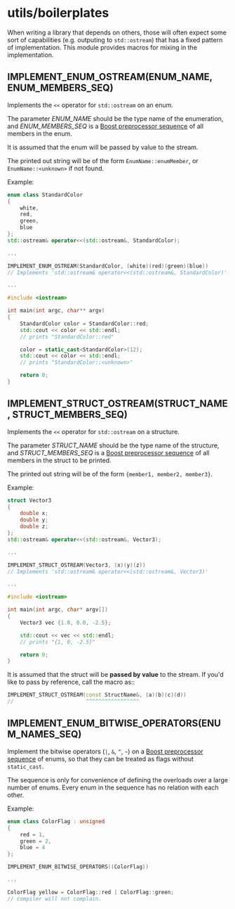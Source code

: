 utils/boilerplates
==================

When writing a library that depends on others, those will often expect some sort
of capabilities (e.g. outputing to ``std::ostream``) that has a fixed pattern of
implementation. This module provides macros for mixing in the implementation.

IMPLEMENT_ENUM_OSTREAM(ENUM_NAME, ENUM_MEMBERS_SEQ)
---------------------------------------------------

Implements the ``<<`` operator for ``std::ostream`` on an enum.

The parameter *ENUM_NAME* should be the type name of the enumeration, and
*ENUM_MEMBERS_SEQ* is a [Boost preprocessor sequence][1] of all members
in the enum.

It is assumed that the enum will be passed by value to the stream.

The printed out string will be of the form ``EnumName::enumMember``, or
``EnumName::<unknown>`` if not found.

Example:

```c++
enum class StandardColor
{
    white,
    red,
    green,
    blue
};
std::ostream& operator<<(std::ostream&, StandardColor);

...

IMPLEMENT_ENUM_OSTREAM(StandardColor, (white)(red)(green)(blue))
// Implements 'std::ostream& operator<<(std::ostream&, StandardColor)'

...

#include <iostream>

int main(int argc, char** argv)
{
    StandardColor color = StandardColor::red;
    std::cout << color << std::endl;
    // prints "StandardColor::red"

    color = static_cast<StandardColor>(12);
    std::cout << color << std::endl;
    // prints "StandardColor::<unknown>"

    return 0;
}
```

IMPLEMENT_STRUCT_OSTREAM(STRUCT_NAME, STRUCT_MEMBERS_SEQ)
---------------------------------------------------------

Implements the ``<<`` operator for ``std::ostream`` on a structure.

The parameter *STRUCT_NAME* should be the type name of the structure, and
*STRUCT_MEMBERS_SEQ* is a [Boost preprocessor sequence][1] of all members in the
struct to be printed.

The printed out string will be of the form ``{member1, member2, member3}``.

Example:

```c++
struct Vector3
{
    double x;
    double y;
    double z;
};
std::ostream& operator<<(std::ostream&, Vector3);

...

IMPLEMENT_STRUCT_OSTREAM(Vector3, (x)(y)(z))
// Implements 'std::ostream& operator<<(std::ostream&, Vector3)'

...

#include <iostream>

int main(int argc, char* argv[])
{
    Vector3 vec {1.0, 0.0, -2.5};

    std::cout << vec << std::endl;
    // prints "{1, 0, -2.5}"

    return 0;
}
```

It is assumed that the struct will be **passed by value** to the stream. If
you'd like to pass by reference, call the macro as::

```c++
IMPLEMENT_STRUCT_OSTREAM(const StructName&, (a)(b)(c)(d))
//                       ^^^^^^^^^^^^^^^^^
```

IMPLEMENT_ENUM_BITWISE_OPERATORS(ENUM_NAMES_SEQ)
------------------------------------------------

Implement the bitwise operators (``|``, ``&``, ``^``, ``~``) on a [Boost
preprocessor sequence][1] of enums, so that they can be treated as flags without
``static_cast``.

The sequence is only for convenience of defining the overloads over a large
number of enums. Every enum in the sequence has no relation with each other.

Example:

```c++
enum class ColorFlag : unsigned
{
    red = 1,
    green = 2,
    blue = 4
};

IMPLEMENT_ENUM_BITWISE_OPERATORS((ColorFlag))

...

ColorFlag yellow = ColorFlag::red | ColorFlag::green;
// compiler will not complain.
```

[1]: http://www.boost.org/doc/libs/1_47_0/libs/preprocessor/doc/data/sequences.html

